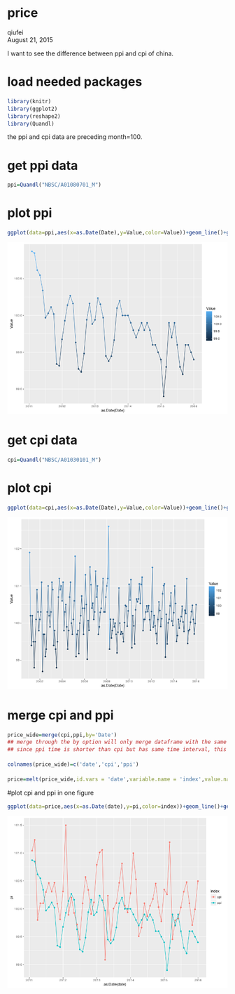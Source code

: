 # price
qiufei  
August 21, 2015  

I want to see the difference between ppi and cpi of china.


# load needed packages


```r
library(knitr)
library(ggplot2)
library(reshape2)
library(Quandl)
```

the ppi and cpi data are preceding month=100.

# get ppi data


```r
ppi=Quandl("NBSC/A01080701_M")
```
# plot ppi


```r
ggplot(data=ppi,aes(x=as.Date(Date),y=Value,color=Value))+geom_line()+geom_point()
```

![](price_files/figure-html/unnamed-chunk-3-1.png)

# get cpi data

```r
cpi=Quandl("NBSC/A01030101_M")
```

# plot cpi

```r
ggplot(data=cpi,aes(x=as.Date(Date),y=Value,color=Value))+geom_line()+geom_point()
```

![](price_files/figure-html/unnamed-chunk-5-1.png)

# merge cpi and ppi

```r
price_wide=merge(cpi,ppi,by='Date')
## merge through the by option will only merge dataframe with the same variable name of the varible after by=.
## since ppi time is shorter than cpi but has same time interval, this is to get cpi and ppi in same time period.

colnames(price_wide)=c('date','cpi','ppi')

price=melt(price_wide,id.vars = 'date',variable.name = 'index',value.name = 'pi')
```

#plot cpi and ppi in one figure


```r
ggplot(data=price,aes(x=as.Date(date),y=pi,color=index))+geom_line()+geom_point()
```

![](price_files/figure-html/unnamed-chunk-7-1.png)

